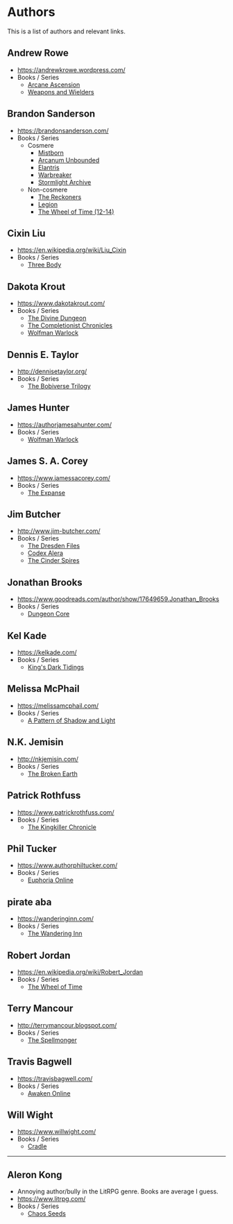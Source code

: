 # Authors

This is a list of authors and relevant links.

## Andrew Rowe

- https://andrewkrowe.wordpress.com/
- Books / Series
  - [Arcane Ascension](fiction/fantasy/arcane-ascension.md)
  - [Weapons and Wielders](fiction/fantasy/weapons-and-wielders.md)

## Brandon Sanderson

- https://brandonsanderson.com/
- Books / Series
  - Cosmere
    - [Mistborn](fiction/fantasy/mistborn.md)
    - [Arcanum Unbounded](fiction/fantasy/arcanum-unbounded.md)
    - [Elantris](fiction/fantasy/elantris.md)
    - [Warbreaker](fiction/fantasy/warbreaker.md)
    - [Stormlight Archive](fiction/fantasy/stormlight-archive.md)
  - Non-cosmere
    - [The Reckoners](fiction/fantasy/reckoners.md)
    - [Legion](fiction/fantasy/legion.md)
    - [The Wheel of Time (12-14)](fiction/fantasy/wheel-of-time.md)

## Cixin Liu

- https://en.wikipedia.org/wiki/Liu_Cixin
- Books / Series
  - [Three Body](fiction/sci-fi/three-body.md)

## Dakota Krout

- https://www.dakotakrout.com/
- Books / Series
  - [The Divine Dungeon](fiction/fantasy/lit-rpg/divine-dungeon.md)
  - [The Completionist Chronicles](fiction/fantasy/lit-rpg/completionist-chronicles.md)
  - [Wolfman Warlock](fiction/fantasy/lit-rpg/wolfman-warlock.md)

## Dennis E. Taylor

- http://dennisetaylor.org/
- Books / Series
  - [The Bobiverse Trilogy](fiction/sci-fi/bobiverse.md)

## James Hunter

- https://authorjamesahunter.com/
- Books / Series
  - [Wolfman Warlock](fiction/fantasy/lit-rpg/wolfman-warlock.md)

## James S. A. Corey

- https://www.jamessacorey.com/
- Books / Series
  - [The Expanse](fiction/sci-fi/expanse.md)

## Jim Butcher

- http://www.jim-butcher.com/
- Books / Series
  - [The Dresden Files](fiction/fantasy/dresden-files.md)
  - [Codex Alera](fiction/fantasy/codex-alera.md)
  - [The Cinder Spires](fiction/fantasy/cinder-spires.md)

## Jonathan Brooks

- https://www.goodreads.com/author/show/17649659.Jonathan_Brooks
- Books / Series
  - [Dungeon Core](fiction/fantasy/lit-rpg/dungeon-core.md)

## Kel Kade

- https://kelkade.com/
- Books / Series
  - [King's Dark Tidings](fiction/fantasy/kings-dark-tidings.md)

## Melissa McPhail

- https://melissamcphail.com/
- Books / Series
  - [A Pattern of Shadow and Light](fiction/fantasy/pattern-of-shadow-and-light.md)

## N.K. Jemisin

- http://nkjemisin.com/
- Books / Series
  - [The Broken Earth](fiction/fantasy/broken-earth.md)

## Patrick Rothfuss

- https://www.patrickrothfuss.com/
- Books / Series
  - [The Kingkiller Chronicle](fiction/fantasy/kingkiller-chronicle.md)

## Phil Tucker

- https://www.authorphiltucker.com/
- Books / Series
  - [Euphoria Online](fiction/fantasy/lit-rpg/euphoria-online.md)

## pirate aba

- https://wanderinginn.com/
- Books / Series
  - [The Wandering Inn](fiction/fantasy/lit-rpg/wandering-inn.md)

## Robert Jordan

- https://en.wikipedia.org/wiki/Robert_Jordan
- Books / Series
  - [The Wheel of Time](fiction/fantasy/wheel-of-time.md)

## Terry Mancour

- http://terrymancour.blogspot.com/
- Books / Series
  - [The Spellmonger](fiction/fantasy/spellmonger.md)
  
## Travis Bagwell

- https://travisbagwell.com/
- Books / Series
  - [Awaken Online](fiction/fantasy/lit-rpg/awaken-online.md)

## Will Wight

- https://www.willwight.com/
- Books / Series
  - [Cradle](fiction/fantasy/lit-rpg/cradle.md)

---

## Aleron Kong

- Annoying author/bully in the LitRPG genre. Books are average I guess.
- https://www.litrpg.com/
- Books / Series
  - [Chaos Seeds](fiction/fantasy/lit-rpg/chaos-seeds.md)

